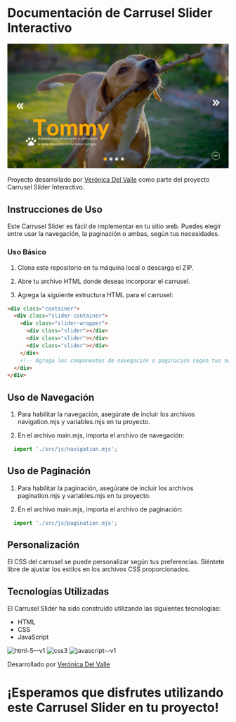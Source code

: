# Documentación de Carrusel Slider Interactivo 

![Muestra de slider](./public/tommy!.png)

Proyecto desarrollado por [Verónica Del Valle](https://www.linkedin.com/in/vernica-valle/) como parte del proyecto Carrusel Slider Interactivo.

## Instrucciones de Uso

Este Carrusel Slider es fácil de implementar en tu sitio web. Puedes elegir entre usar la navegación, la paginación o ambas, según tus necesidades.

### Uso Básico

1. Clona este repositorio en tu máquina local o descarga el ZIP.

2. Abre tu archivo HTML donde deseas incorporar el carrusel.

3. Agrega la siguiente estructura HTML para el carrusel:

```html
<div class="container">
  <div class="slider-container">
    <div class="slider-wrapper">
      <div class="slider"></div>
      <div class="slider"></div>
      <div class="slider"></div>
    </div>
    <!-- Agrega los componentes de navegación o paginación según tus necesidades -->
  </div>
</div>
```

## Uso de Navegación

1. Para habilitar la navegación, asegúrate de incluir los archivos navigation.mjs y variables.mjs en tu proyecto.

2. En el archivo main.mjs, importa el archivo de navegación:

``` js
  import './src/js/navigation.mjs';
```

## Uso de Paginación

1. Para habilitar la paginación, asegúrate de incluir los archivos pagination.mjs y variables.mjs en tu proyecto.

2. En el archivo main.mjs, importa el archivo de paginación:


``` js
  import './src/js/pagination.mjs';
```

## Personalización

El CSS del carrusel se puede personalizar según tus preferencias. Siéntete libre de ajustar los estilos en los archivos CSS proporcionados.

## Tecnologías Utilizadas

El Carrusel Slider ha sido construido utilizando las siguientes tecnologías:

- HTML
- CSS
- JavaScript

![html-5--v1](https://github.com/veronicadelvalle/carrusel-slider/assets/139937653/4d1c653a-1d4b-4f07-9479-d4e03fbffd86) ![css3](https://github.com/veronicadelvalle/carrusel-slider/assets/139937653/687eab3e-adf9-4916-a6e3-916a73059d9b) ![javascript--v1](https://github.com/veronicadelvalle/carrusel-slider/assets/139937653/b64e9b85-0c13-4383-ac7e-ad89c0acd799)

Desarrollado por [Verónica Del Valle](https://www.linkedin.com/in/vernica-valle/)

# ¡Esperamos que disfrutes utilizando este Carrusel Slider en tu proyecto!



